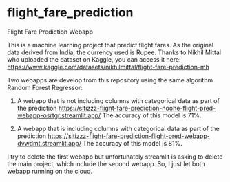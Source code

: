 # flight_fare_prediction
Flight Fare Prediction Webapp 

This is a machine learning project that predict flight fares. As the original data derived from India, the currency used is Rupee.
Thanks to Nikhil Mittal who uploaded the dataset on Kaggle, you can access it here:
https://www.kaggle.com/datasets/nikhilmittal/flight-fare-prediction-mh

Two webapps are develop from this repository using the same algorithm Random Forest Regressor:
1. A webapp that is not including columns with categorical data as part of the prediction
https://sitizzz-flight-fare-prediction-noohe-flight-pred-webapp-osrtgr.streamlit.app/
The accuracy of this model is 71%.

2. A webapp that is including columns with categorical data as part of the prediction
https://sitizzz-flight-fare-prediction-flight-pred-webapp-dvwdmt.streamlit.app/
The accuracy of this model is 81%.

I try to delete the first webapp but unfortunately streamlit is asking to delete the main project, which include the second webapp. 
So, I just let both webapp running on the cloud.
